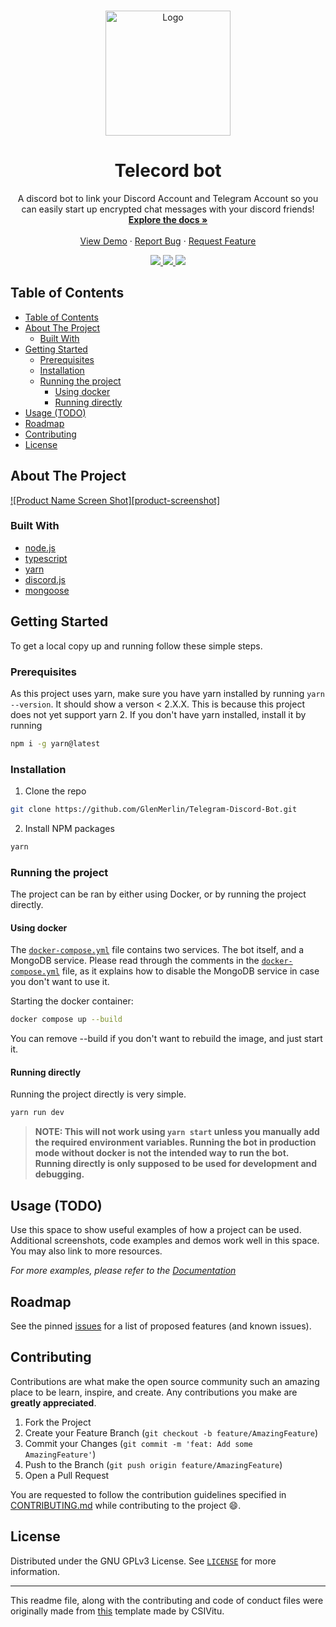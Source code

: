 <!--markdownlint-disable first-line-heading ol-prefix -->

<!-- PROJECT LOGO -->
<br />
<p align="center">
  <a href="https://github.com/GlenMerlin/Telegram-Discord-Bot">
    <img src="https://corax.team/static/img/corax_dark.gif" alt="Logo" width="200px">
  </a>

  <h1 align="center">Telecord bot</h1>

  <p align="center">
    A discord bot to link your Discord Account and Telegram Account so you can easily start up encrypted chat messages with your discord friends!
    <br />
    <a href="https://github.com/GlenMerlin/Telegram-Discord-Bot/wiki"><strong>Explore the docs »</strong></a>
    <br />
    <br />
    <a href="https://github.com/GlenMerlin/Telegram-Discord-Bot">View Demo</a>
    ·
    <a href="https://github.com/GlenMerlin/Telegram-Discord-Bot/issues">Report Bug</a>
    ·
    <a href="https://github.com/GlenMerlin/Telegram-Discord-Bot/issues">Request Feature</a>
  </p>
  <div align="center">
    <a href="https://corax.team">
      <img src="https://img.shields.io/badge/Team-Corax-purple">
    </a>
    <a href="https://github.com/GlenMerlin/Telegram-Discord-Bot/issues">
      <img src="https://img.shields.io/github/issues/GlenMerlin/Telegram-Discord-Bot.svg">
    </a>
    <a href="https://github.com/GlenMerlin/Telegram-Discord-Bot/pulls">
      <img src="https://img.shields.io/github/issues-pr-raw/GlenMerlin/Telegram-Discord-Bot.svg">
    </a>
  </div>
</p>

<!-- TABLE OF CONTENTS -->

## Table of Contents

- [Table of Contents](#table-of-contents)
- [About The Project](#about-the-project)
  - [Built With](#built-with)
- [Getting Started](#getting-started)
  - [Prerequisites](#prerequisites)
  - [Installation](#installation)
  - [Running the project](#running-the-project)
    - [Using docker](#using-docker)
    - [Running directly](#running-directly)
- [Usage (TODO)](#usage-todo)
- [Roadmap](#roadmap)
- [Contributing](#contributing)
- [License](#license)

<!-- ABOUT THE PROJECT -->

## About The Project

[![Product Name Screen Shot][product-screenshot]](https://example.com)

<!-- Here's a blank template to get started:
**To avoid retyping too much info. Do a search and replace with your text editor for the following:**
`ent3r`, `corax-bot-nodejs-rewrite` -->

### Built With

- [node.js](https://nodejs.org)
- [typescript](https://typescriptlang.org)
- [yarn](https://yarnpkg.com)
- [discord.js](https://www.npmjs.com/package/discord.js)
- [mongoose](https://www.npmjs.com/package/mongoose)
<!-- - []() -->

<!-- GETTING STARTED -->

## Getting Started

To get a local copy up and running follow these simple steps.

### Prerequisites

As this project uses yarn, make sure you have yarn installed by running `yarn --version`. It should show a verson < 2.X.X.
This is because this project does not yet support yarn 2. If you don't have yarn installed, install it by running

```bash
npm i -g yarn@latest
```

### Installation

1. Clone the repo

```bash
git clone https://github.com/GlenMerlin/Telegram-Discord-Bot.git
```

2. Install NPM packages

```bash
yarn
```

### Running the project

The project can be ran by either using Docker, or by running the project directly.

#### Using docker

The [`docker-compose.yml`](./docker-compose.yml) file contains two services. The bot itself, and a MongoDB service. Please read through the comments in the [`docker-compose.yml`](docker-compose.yml) file, as it explains how to disable the MongoDB service in case you don't want to use it.

Starting the docker container:

```bash
docker compose up --build
```

You can remove --build if you don't want to rebuild the image, and just start it.

#### Running directly

Running the project directly is very simple.

```bash
yarn run dev
```

> **NOTE: This will not work using `yarn start` unless you manually add the required environment variables. Running the bot in production mode without docker is not the intended
> way to run the bot. Running directly is only supposed to be used for development and debugging.**

<!-- USAGE EXAMPLES -->

## Usage (TODO)

Use this space to show useful examples of how a project can be used. Additional screenshots, code examples and demos work well in this space. You may also link to more resources.

_For more examples, please refer to the [Documentation](https://example.com)_

<!-- ROADMAP -->

## Roadmap

See the pinned [issues][issues-link] for a list of proposed features (and known issues).

<!-- CONTRIBUTING -->

## Contributing

Contributions are what make the open source community such an amazing place to be learn, inspire, and create. Any contributions you make are **greatly appreciated**.

1. Fork the Project
2. Create your Feature Branch (`git checkout -b feature/AmazingFeature`)
3. Commit your Changes (`git commit -m 'feat: Add some AmazingFeature'`)
4. Push to the Branch (`git push origin feature/AmazingFeature`)
5. Open a Pull Request

You are requested to follow the contribution guidelines specified in [CONTRIBUTING.md](./CONTRIBUTING.md) while contributing to the project :smile:.

<!-- LICENSE -->

## License

Distributed under the GNU GPLv3 License. See [`LICENSE`](./LICENSE) for more information.

---

This readme file, along with the contributing and code of conduct files were originally made from [this][original-template] template made by CSIVitu.

<!-- MARKDOWN LINKS & IMAGES -->
<!-- https://www.markdownguide.org/basic-syntax/#reference-style-links -->

[original-template]: https://github.com/csivitu/Template
[issues-link]: https://github.com/GlenMerlin/Telegram-Discord-Bot/issues
